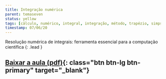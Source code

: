 ```yaml
---
title: Integração numérica
parent: temaseven
status: yellow
tags: [cálculo, numérico, integral, integração, método, trapézio, simpson, interpolação]
timestamp: 07/06/20
---
```


Resolução numérica de integrais: ferramenta essencial para a computação científica
{: .lead }

## [Baixar a aula (pdf)]({{site.baseurl}}/assets/aulas/pdf/Aula-Integracao.pdf){: class="btn btn-lg btn-primary" target="\_blank"}
